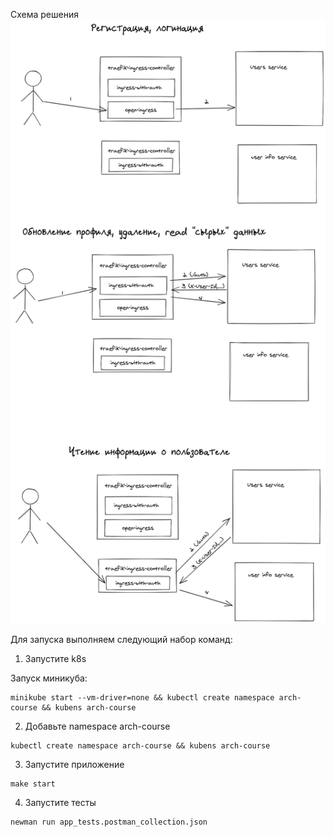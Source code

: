 Схема решения
![schema](./README.assets/schema.png)

Для запуска выполняем следующий набор команд:

1) Запустите k8s

Запуск миникуба:
```
minikube start --vm-driver=none && kubectl create namespace arch-course && kubens arch-course
```

2) Добавьте namespace arch-course
```
kubectl create namespace arch-course && kubens arch-course
```

3) Запустите приложение
```
make start
```

4) Запустите тесты
```
newman run app_tests.postman_collection.json
```
